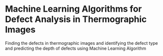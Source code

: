 # Machine Learning Algorithms for Defect Analysis in Thermographic Images


Finding the defects in thermographic images and
identifying the defect type and predicting the depth of
defects using Machine Learning Algorithm
